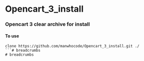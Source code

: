 # Opencart_3_install

### Opencart 3 clear archive for install

#### To use 
```
clone https://github.com/manwhocode/Opencart_3_install.git ./
```# breadcrumbs
# breadcrumbs
